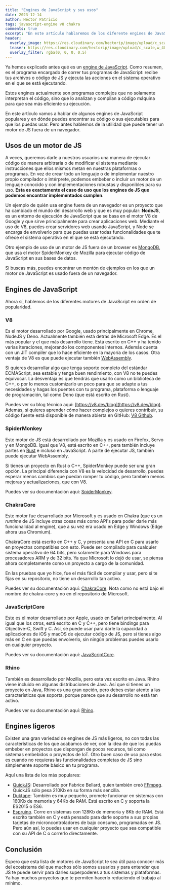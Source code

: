 ```yaml
---
title: "Engines de JavaScript y sus usos"
date: 2023-12-14
author: Héctor Patricio
tags: javascript-engine v8 chakra
comments: true
excerpt: "En este artículo hablaremos de los diferente engines de JavaScript que existen, dónde los puedes encontrar y para qué los puedes usar."
header:
  overlay_image: https://res.cloudinary.com/hectorip/image/upload/c_scale,w_1400/v1701323922/garett-mizunaka-xFjti9rYILo-unsplash_mh0wys.jpg
  teaser: https://res.cloudinary.com/hectorip/image/upload/c_scale,w_400/v1701323922/garett-mizunaka-xFjti9rYILo-unsplash_mh0wys.jpg
  overlay_filter: rgba(0, 0, 0, 0.5)
---
```



Ya hemos explicado antes qué es un [engine de JavaScript](/2020/05/17/que-es-un-engine-de-javascript.html). Como resumen, es el programa encargado de correr tus programas de JavaScript: recibe tus archivos o código de JS y ejecuta las acciones en el sistema operativo en el que se está ejecutando.

Estos engines actualmente son programas complejos que no solamente interpretan el código, sino que lo analizan y compilan a código máquina para que sea más eficiente su ejecución.

En este artículo vamos a hablar de algunos engines de JavaScript populares y en dónde puedes encontrar su código o sus ejecutables para que los puedas usar. Pero antes hablemos de la utilidad que puede tener un motor de JS fuera de un navegador.

## Usos de un motor de JS

A veces, queremos darle a nuestros usuarios una manera de ejecutar código de manera arbitraria o de modificar el sistema mediante instrucciones que ellos mismos metan en nuestras plataformas o programas. En vez de crear todo un lenguaje o de implementar nuestro propio compilador o intérprete, podemos embeber o incluir un motor de un lenguaje conocido y con implementaciones robustas y disponibles para su uso. **Esta es exactamente el caso de uso que los engines de JS que podemos encontrar implementados cumplen**.

Un ejemplo de quién usa engine fuera de un navegador es un proyecto que ha cambiado el mundo del desarrollo web y que es muy popular: **NodeJS**, es un entorno de ejecución de JavaScript que se basa en el motor V8 de Google y que sirve principalmente para crear aplicaciones web. Mediante el uso de V8, puedes crear servidores web usando JavaScript, y Node se encarga de envolverlo para que puedas usar todas funcionalidades que te ofrece el sistema operativo en el que se está ejecutando.

Otro ejemplo de uso de un motor de JS fuera de un browser es [MongoDB](https://www.mongodb.com/docs/manual/release-notes/3.2-javascript/), que usa el motor SpiderMonkey de Mozilla para ejecutar código de JavaScript en sus bases de datos.

Si buscas más, puedes encontrar un montón de ejemplos en los que un motor de JavaScript es usado fuera de un navegador.

## Engines de JavaScript

Ahora sí, hablemos de los diferentes motores de JavaScript en orden de popularidad.

### V8

Es el motor desarrollado por Google, usado principalmente en Chrome, NodeJS y Deno. Actualmente también está detrás de Microsoft Edge. Es el más popular y el que más desarrollo tiene. Está escrito en C++ y ha tenido varias iteraciones, mejorando los componentes internos. Además cuenta con un JIT compiler que lo hace eficiente en la mayoría de los casos. Otra ventaja de V8 es que puede ejecutar también [WebAssembly](https://webassembly.org/).

Si quieres desarrollar algo que tenga soporte completo del estándar ECMAScript, sea estable y tenga buen rendimiento, con V8 no te puedes equivocar. La desventaja es que tendrás que usarlo como un biblioteca de C++, o por lo menos customizarlo un poco para que se adapte a tus necesidades y hagas los puentes con tu programa, plataforma o lenguaje de programación, tal como Deno (que está escrito en Rust).

Puedes ver su blog técnico aquí: [https://v8.dev/blog](https://v8.dev/blog). Además, si quieres aprender cómo hacer complejos o quieres contribuir, su código fuente está disponible de manera abierta en GitHub: [V8 Github](https://github.com/v8/v8).

### SpiderMonkey

Este motor de JS está desarrollado por Mozilla y es usado en Firefox, Servo y en MongoDB. Igual que V8, está escrito en C++, pera también incluye partes en [Rust](https://www.rust-lang.org/) e incluso en JavaScript. A parte de ejecutar JS, también puede ejecutar WebAssembly.

Si tienes un proyecto en Rust o C++, SpiderMonkey puede ser una gran opción. La principal diferencia con V8 es la velocidad de desarrollo, puedes esperar menos cambios que puedan romper tu código, pero también menos mejoras y actualizaciones, que con V8.

Puedes ver su documentación aquí: [SpiderMonkey](https://firefox-source-docs.mozilla.org/js/index.html).

### ChakraCore

Este motor fue desarrollado por Microsoft y es usado en Chakra (que es un _runtime_ de JS incluye otras cosas más como API's para poder darle más funcionalidad al engine), que a su vez era usado en Edge y Windows (Edge ahora usa Chromium).

ChakraCore está escrito en C++ y C, y presenta una API en C para usarlo en proyectos compatibles con esto. Puede ser compilado para cualquier sistema operativo de 64 bits, pero solamente para Windows para procesadores ARM y de 32 bits. Ya que Microsoft lo dejó de usar, se piensa ahora completamente como un proyecto a cargo de la comunidad.

En las pruebas que yo hice, fue el más fácil de compilar y usar, pero si te fijas en su repositorio, no tiene un desarrollo tan activo.

Puedes ver su documentación aquí: [ChakraCore](https://github.com/chakra-core/ChakraCore). Nota como no está bajo el nombre de chakra-core y no en el repositorio de Microsoft.

### JavaScriptCore

Este es el motor desarrollado por Apple, usado en Safari principalmente. Al igual que los otros, está escrito en C y C++, pero tiene bindings para Objective-C, Swift y C. Así, se puede usar para darle la capacidad a aplicaciones de iOS y macOS de ejecutar código de JS, pero si tienes algo más en C en que puedas envolverlo, sin ningún problemas puedes usarlo en cualquier proyecto.

Puedes ver su documentación aquí: [JavaScriptCore](https://developer.apple.com/documentation/javascriptcore).

### Rhino

También es desarrollado por Mozilla, pero esta vez escrito en Java. Rhino viene incluido en algunas distribuciones de Java. Así que si tienes un proyecto en Java, Rhino es una gran opción, pero debes estar atento a las características que soporta, porque parece que su desarrollo no está tan activo.

Puedes ver su documentación aquí: [Rhino](https://github.com/mozilla/rhino).


## Engines ligeros

Existen una gran variedad de engines de JS más ligeros, no con todas las características de los que acabamos de ver, con la idea de que los puedas embeber en proyectos que dispongan de pocos recursos, tal como sistemas embebidos o proyectos de IoT. Otro buen caso de uso para estos es cuando no requieras las funcionalidades completas de JS sino simplemente soporte básico en tu programa.

Aquí una lista de los más populares:

-  [QuickJS](https://bellard.org/quickjs/): Desarrollado por Fabrice Bellard, quien también creó [FFmpeg](https://www.ffmpeg.org/). QuickJS sólo pesa 210Kb en su forma más sencilla.
- [Duktape](https://duktape.org/): También es muy pequeño, promete funcionar en sistemas con 160Kb de memoria y 64Kb de RAM. Está escrito en C y soporta la ES2015 o ES6.
- [Espruino](https://github.com/espruino/Espruino). Corre en sistemas con 128Kb de memoria y 8Kb de RAM. Está escrito también en C y está pensado para darle soporte a sus propias tarjetas de microncontroladores de bajo consumo, programadas en JS. Pero aún así, lo puedes usar en cualquier proyecto que sea compatible con su API de C o correrlo directamente.

## Conclusión

Espero que esta lista de motores de JavaScript te sea útil para conocer más del ecosistema del que muchos sólo somos usuarios y para entender que JS te puede servir para darles superpoderes a tus sistemas y plataformas. Ya hay muchos proyectos que te permiten hacerlo reduciendo el trabajo al mínimo.
